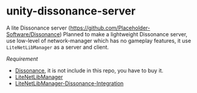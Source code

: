 # unity-dissonance-server
A lite Dissonance server (https://github.com/Placeholder-Software/Dissonance)
Planned to make a lightweight Dissonance server, use low-level of network-manager which has no gameplay features, it use `LiteNetLibManager` as a server and client.

*Requirement*
- [Dissonance](https://github.com/Placeholder-Software/Dissonance), it is not include in this repo, you have to buy it.
- [LiteNetLibManager](https://github.com/insthync/LiteNetLibManager)
- [LiteNetLibManager-Dissonance-Integration](https://github.com/insthync/LiteNetLibManager-Dissonance-Integration)
